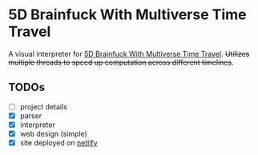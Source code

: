 # 5D Brainfuck With Multiverse Time Travel

A visual interpreter for [5D Brainfuck With Multiverse Time Travel](https://esolangs.org/wiki/5D_Brainfuck_With_Multiverse_Time_Travel). ~~Utilizes multiple threads to speed up computation across different timelines~~.

## TODOs

- [ ] project details
- [x] parser
- [x] interpreter
- [x] web design (simple)
- [x] site deployed on [netlify](https://bf5d.netlify.app/)

